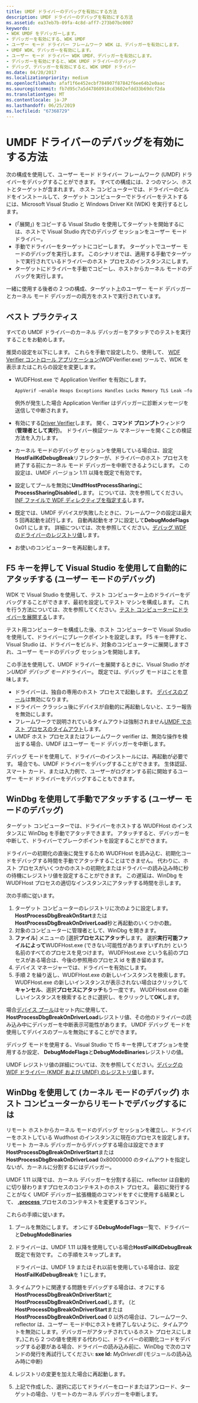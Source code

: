 ```yaml
---
title: UMDF ドライバーのデバッグを有効にする方法
description: UMDF ドライバーのデバッグを有効にする方法
ms.assetid: ea37eb7b-09fa-4c8d-aff7-273b07bc0007
keywords:
- WDK UMDF をデバッガーします。
- デバッガーを有効にする、WDK UMDF
- ユーザー モード ドライバー フレームワーク WDK は、デバッガーを有効にします。
- UMDF WDK、デバッガーを有効にします。
- ユーザー モード ドライバー WDK UMDF、デバッガーを有効にします。
- デバッガーを有効にすると、WDK UMDF ドライバーのデバッグ
- デバッグ、デバッガーを有効にすると、WDK UMDF ドライバー
ms.date: 04/20/2017
ms.localizationpriority: medium
ms.openlocfilehash: afaf1f6e452ecbf784907f87842f6ee64b2e0aac
ms.sourcegitcommit: fb7d95c7a5d47860918cd3602efdd33b69dcf2da
ms.translationtype: MT
ms.contentlocale: ja-JP
ms.lasthandoff: 06/25/2019
ms.locfileid: "67368729"
---
```

# <a name="how-to-enable-debugging-of-a-umdf-driver"></a>UMDF ドライバーのデバッグを有効にする方法


次の構成を使用して、ユーザー モード ドライバー フレームワーク (UMDF) ドライバーをデバッグすることができます。 すべての構成には、2 つのマシン、ホストとターゲットが含まれます。 ホスト コンピューターでは、ドライバーのビルドをインストールして、ターゲット コンピューターでドライバーをテストするには、Microsoft Visual Studio と Windows Driver Kit (WDK) を実行するとします。

-   (「展開」) をコピーする Visual Studio を使用してターゲットを開始するには、ホストで Visual Studio 内でのデバッグ セッションをユーザー モード ドライバー。
-   手動でドライバーをターゲットにコピーします。 ターゲットでユーザー モードのデバッグを実行します。 このシナリオでは、適用する手動でターゲットで実行されているドライバーのホスト プロセスのインスタンスにします。
-   ターゲットにドライバーを手動でコピーし、ホストからカーネル モードのデバッグを実行します。

一緒に使用する後者の 2 つの構成、ターゲット上のユーザー モード デバッガーとカーネル モード デバッガーの両方をホストで実行されています。

## <a href="" id="bp"></a>ベスト プラクティス


すべての UMDF ドライバーのカーネル デバッガーをアタッチでのテストを実行することをお勧めします。

推奨の設定を以下にします。 これらを手動で設定したり、使用して、 [WDF Verifier コントロール アプリケーション](https://docs.microsoft.com/windows-hardware/drivers/devtest/wdf-verifier-control-application)(WDFVerifier.exe) ツールで、WDK を表示またはこれらの設定を変更します。

-   WUDFHost.exe で Application Verifier を有効にします。

    ```cpp
    AppVerif –enable Heaps Exceptions Handles Locks Memory TLS Leak –for WudfHost.exe
    ```

    例外が発生した場合 Application Verifier はデバッガーに診断メッセージを送信しで中断されます。

-   有効にする[Driver Verifier](https://docs.microsoft.com/windows-hardware/drivers/devtest/driver-verifier)します。 開く、**コマンド プロンプト**ウィンドウ (**管理者として実行**)。 ドライバー検証ツール マネージャーを開くことの検証方法を入力します。
-   カーネル モードのデバッグ セッションを使用している場合は、設定**HostFailKdDebugBreak**リフレクターが、ドライバーのホスト プロセスを終了する前にカーネル モード デバッガーを中断できるようにします。 この設定は、UMDF バージョン 1.11 以降を既定で有効です。

-   設定してプールを無効に**UmdfHostProcessSharing**に**ProcessSharingDisabled**します。 については、次を参照してください。 [INF ファイルで WDF ディレクティブを指定する](specifying-wdf-directives-in-inf-files.md)します。
-   既定では、UMDF デバイスが失敗したときに、フレームワークの設定は最大 5 回再起動を試行します。 自動再起動をオフに設定して**DebugModeFlags** 0x01 にします。 詳細については、次を参照してください。[デバッグ WDF のドライバーのレジストリ値](registry-values-for-debugging-kmdf-drivers.md)します。
-   お使いのコンピューターを再起動します。

## <a name="using-visual-studio-with-f5-to-attach-automatically-user-mode-debugging"></a>F5 キーを押して Visual Studio を使用して自動的にアタッチする (ユーザー モードのデバッグ)


WDK で Visual Studio を使用して、テスト コンピューター上のドライバーをデバッグすることができます、最初を設定してテスト マシンを構成します。 これを行う方法については、次を参照してください。[テスト コンピューターにドライバーを展開する](https://docs.microsoft.com/windows-hardware/drivers)します。

テスト用コンピューターを構成した後、ホスト コンピューターで Visual Studio を使用して、ドライバーにブレークポイントを設定します。 F5 キーを押すと、Visual Studio は、ドライバーをビルド、対象のコンピューターに展開しますされ、ユーザー モードのデバッグ セッションを開始します。

この手法を使用して、UMDF ドライバーを展開するときに、Visual Studio がオン*UMDF デバッグ モード*ドライバー。 既定では、デバッグ モードはことを意味します。

-   ドライバーは、独自の専用のホスト プロセスで起動します。 [デバイスのプール](using-device-pooling-in-umdf-drivers.md)は無効になります。
-   ドライバー クラッシュ後にデバイスが自動的に再起動しないと、エラー報告を無効にします。
-   フレームワークで説明されているタイムアウトは強制されません[UMDF でホスト プロセスのタイムアウト](how-umdf-enforces-time-outs.md)します。
-   UMDF ホスト プロセスまたはフレームワーク verifier は、無効な操作を検出する場合、UMDF はユーザー モード デバッガーを中断します。

デバッグ モードを使用して、ドライバーのインストールには、再起動が必要です。 場合でも、UMDF ドライバーをデバッグすることができます。 生体認証、スマート カード、または入力例で、ユーザーがログオンする前に開始するユーザー モード ドライバーをデバッグすることもできます。

## <a name="using-windbg-to-attach-manually-user-mode-debugging"></a>WinDbg を使用して手動でアタッチする (ユーザー モードのデバッグ)


ターゲット コンピューターでは、ドライバーをホストする WUDFHost のインスタンスに WinDbg を手動でアタッチできます。 アタッチすると、デバッガーを中断して、ドライバーでブレークポイントを設定することができます。

ドライバーの初期化の直後に発生するため WUDFHost を読み込む、初期化コードをデバッグする時間を手動でアタッチすることはできません。 代わりに、ホスト プロセスがいくつかのホストの初期化またはドライバーの読み込み時に秒の待機にレジストリ値を設定することができます。 この遅延は、WinDbg を WUDFHost プロセスの適切なインスタンスにアタッチする時間を示します。

次の手順に従います。

1.  ターゲット コンピューターのレジストリに次のように設定します。 **HostProcessDbgBreakOnStart**または**HostProcessDbgBreakOnDriverLoad**秒と再起動のいくつかの数。
2.  対象のコンピューターに管理者として、WinDbg を開きます。
3.  **ファイル**] メニューの [選択**プロセスにアタッチ**します。 選択**実行可能ファイルによって**WUDFHost.exe (できない可能性がありますいずれか) という名前のすべてのプロセスを見つけます。 WUDFHost.exe という名前のプロセスがある場合は、今後の参照用のプロセス id を書き留めます。
4.  デバイス マネージャーでは、ドライバーを有効にします。
5.  手順 2 を繰り返し、WUDFHost.exe の新しいインスタンスを検索します。 WUDFHost.exe の新しいインスタンスが表示されない場合はクリックして**キャンセル**、選択**プロセスにアタッチ**もう一度です。 WUDFHost.exe の新しいインスタンスを検索するときに選択し、をクリックして**OK**します。

場合[デバイス プール](using-device-pooling-in-umdf-drivers.md)はセット内に使用して、 **HostProcessDbgBreakOnDriverLoad**レジストリ値、その他のドライバーの読み込み中にデバッガーを中断表示可能性があります。 UMDF デバッグ モードを使用してデバイスのプールを無効にすることができます。

デバッグ モードを使用する、Visual Studio で f5 キーを押してオプションを使用するか設定、 **DebugModeFlags**と**DebugModeBinaries**レジストリの値。

UMDF レジストリ値の詳細については、次を参照してください。[デバッグの WDF ドライバー (KMDF および UMDF) のレジストリ値](registry-values-for-debugging-kmdf-drivers.md)します。

## <a href="" id="kd"></a>WinDbg を使用して (カーネル モードのデバッグ) ホスト コンピューターからリモートでデバッグするには


リモート ホストからカーネル モードのデバッグ セッションを確立し、ドライバーをホストしている Wudfhost のインスタンスに現在のプロセスを設定します。 リモート カーネル デバッガーからデバッグする場合は設定できます**HostProcessDbgBreakOnDriverStart**または**HostProcessDbgBreakOnDriverLoad** 0x80000000 のタイムアウトを指定しないが、カーネルに分割するにはデバッガー。

UMDF 1.11 以降では、カーネル デバッガーを分割する前に、reflector は自動的に切り替わりますプロセスのコンテキストのホスト プロセス。 最初に発行することがなく UMDF デバッガー拡張機能のコマンドをすぐに使用する結果として、 [ **.process** ](https://docs.microsoft.com/windows-hardware/drivers/debugger/-process--set-process-context-)プロセスのコンテキストを変更するコマンド。

これらの手順に従います。

1. プールを無効にします。 オンにする**DebugModeFlags**一覧で、ドライバーと**DebugModeBinaries**
2. ドライバーは、UMDF 1.11 以降を使用している場合**HostFailKdDebugBreak**既定で有効です。 この手順をスキップします。

   ドライバーは、UMDF 1.9 またはそれ以前を使用している場合は、設定**HostFailKdDebugBreak**を 1 にします。

3. タイムアウトに関連する問題をデバッグする場合は、オフにする**HostProcessDbgBreakOnDriverStart**と**HostProcessDbgBreakOnDriverLoad**します。 (と**HostProcessDbgBreakOnDriverStart**または**HostProcessDbgBreakOnDriverLoad** 0 以外の場合は、フレームワーク、reflector は、ユーザー モード中にホストを終了しないように、タイムアウトを無効にします。デバッガーがアタッチされているホスト プロセスにします。)これら 2 つの値を使用する代わりに、ドライバーの初期化コードをデバッグする必要がある場合、ドライバーの読み込み前に、WinDbg で次のコマンドの発行を再試行してください: **sxe ld:** <em>MyDriver.dll</em> (モジュールの読み込み時に中断)
4. レジストリの変更を加えた場合に再起動します。
5. 上記で作成した、選択に応じてドライバーをロードまたはアンロード、ターゲットの場合、リモートのカーネル デバッガーを中断します。

 

 





